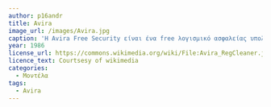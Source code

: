 ```yaml
---
author: p16andr
title: Avira 
image_url: /images/Avira.jpg
caption: 'Η Avira Free Security είναι ένα free λογισμικό ασφαλείας υπολογιστών.Το συγκεκριμένο λογισμικό βρίσκεται σε ενεργή ανάπτυξη από το 1986. Πρόκειται για ένα λογισμικό το οποίο προστατεύει τον υπολογιστή από ιούς, ανεπιθύμητα αρχεία και διακρίνει ζητήματα ασφαλείας, ρυθμίσεις απορρήτου και πολλά άλλα ζητήματα.' 
year: 1986 
license_url: https://commons.wikimedia.org/wiki/File:Avira_RegCleaner.jpg 
licence_text: Courtsesy of wikimedia 
categories:  
  - Μοντέλα 
tags:
  - Avira
---     
```

